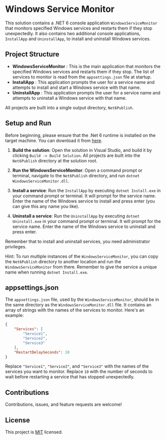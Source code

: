 # Windows Service Monitor

This solution contains a .NET 6 console application `WindowsServiceMonitor` that monitors specified Windows services and restarts them if they stop unexpectedly. It also contains two additional console applications, `InstallApp` and `UninstallApp`, to install and uninstall Windows services.

## Project Structure

- **WindowsServiceMonitor** : This is the main application that monitors the specified Windows services and restarts them if they stop. The list of services to monitor is read from the `appsettings.json` file at startup.
- **InstallApp** : This application prompts the user for a service name and attempts to install and start a Windows service with that name.
- **UninstallApp** : This application prompts the user for a service name and attempts to uninstall a Windows service with that name.

All projects are built into a single output directory, `Net6Publish`.

## Setup and Run

Before beginning, please ensure that the .Net 6 runtime is installed on the target machine. You can download it from [here](https://dotnet.microsoft.com/download/dotnet/6.0).

1. **Build the solution**: Open the solution in Visual Studio, and build it by clicking `Build -> Build Solution`. All projects are built into the `Net6Publish` directory at the solution root.

2. **Run the WindowsServiceMonitor**: Open a command prompt or terminal, navigate to the `Net6Publish` directory, and run `dotnet WindowsServiceMonitor.dll`.

3. **Install a service**: Run the `InstallApp` by executing `dotnet Install.exe` in your command prompt or terminal. It will prompt for the service name. Enter the name of the Windows service to install and press enter (you can give this any name you like).

4. **Uninstall a service**: Run the `UninstallApp` by executing `dotnet Uninstall.exe` in your command prompt or terminal. It will prompt for the service name. Enter the name of the Windows service to uninstall and press enter.

Remember that to install and uninstall services, you need administrator privileges.

Hint: To run multiple instances of the `WindowsServiceMonitor`, you can copy the `Net6Publish` directory to another location and run the `WindowsServiceMonitor` from there.  Remember to give the service a unique name when running `dotnet Install.exe`.

## appsettings.json

The `appsettings.json` file, used by the `WindowsServiceMonitor`, should be in the same directory as the `WindowsServiceMonitor.dll` file. It contains an array of strings with the names of the services to monitor. Here's an example:

```json
{
    "Services": [
        "Service1",
        "Service2",
        "Service3"
    ],
    "RestartDelaySeconds": 10
}
```

Replace `"Service1"`, `"Service2"`, and `"Service3"` with the names of the services you want to monitor.  Replace `10` with the number of seconds to wait before restarting a service that has stopped unexpectedly.

## Contributions

Contributions, issues, and feature requests are welcome!

## License

This project is [MIT](LICENSE) licensed.

